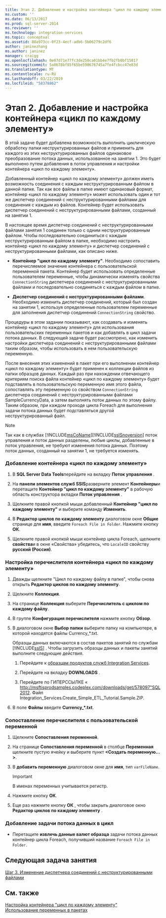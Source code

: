 ```yaml
---
title: Этап 2. Добавление и настройка контейнера "цикл по каждому элементу" | Документация Майкрософт
ms.custom: ''
ms.date: 06/13/2017
ms.prod: sql-server-2014
ms.reviewer: ''
ms.technology: integration-services
ms.topic: conceptual
ms.assetid: 88a973cc-0f23-4ecf-adb6-5b06279c2df6
author: janinezhang
ms.author: janinez
manager: craigg
ms.openlocfilehash: 0e07d71e77fc3de250ca01bb4e7fb2fb0bf15817
ms.sourcegitcommit: 5a8678bf85f65be590676745a7fe4fcbcc47e83d
ms.translationtype: MT
ms.contentlocale: ru-RU
ms.lasthandoff: 03/22/2019
ms.locfileid: "58378862"
---
```

# <a name="step-2-adding-and-configuring-the-foreach-loop-container"></a>Этап 2. Добавление и настройка контейнера «цикл по каждому элементу»
  В этой задаче будет добавлена возможность выполнить циклическую обработку папки неструктурированных файлов и применить для каждого из этих неструктурированных файлов одинаковое преобразование потока данных, использованное на занятии 1. Это будет выполнено путем добавления в поток управления и настройки контейнера «цикл по каждому элементу».  
  
 Добавленный контейнер «цикл по каждому элементу» должен иметь возможность соединения с каждым неструктурированным файлом в данной папке. Так как все файлы в папке имеют одинаковый формат, контейнер «цикл по каждому элементу» может использовать один и тот же диспетчер соединений с неструктурированными файлами для соединения с каждым из файлов. Контейнер будет использовать диспетчер соединений с неструктурированными файлами, созданный на занятии 1.  
  
 В настоящее время диспетчер соединений с неструктурированными файлами занятия 1 соединен только с одним неструктурированным файлом. Чтобы последовательно соединиться с каждым неструктурированным файлом в папке, необходимо настроить контейнер «цикл по каждому элементу» и диспетчер соединений с неструктурированными файлами, как описано ниже.  
  
-   **Контейнер "цикл по каждому элементу"**. Необходимо сопоставить перечисляемое значение контейнера с пользовательской переменной пакета. Контейнер будет использовать определенные пользователем переменные, чтобы динамически изменять свойства `ConnectionString` диспетчера соединений с неструктурированными файлами и последовательно соединяться с каждым файлом в папке.  
  
-   **Диспетчер соединений с неструктурированными файлами**. Необходимо изменить диспетчер соединений, который был создан на занятии 1, используя определенные пользователем переменные для заполнения диспетчер соединений `ConnectionString` свойство.  
  
 Процедуры в этом задании показывают, как создавать и изменять контейнер «цикл по каждому элементу» для использования пользовательских переменных пакетов и как добавлять в цикл задачи потока данных. В следующей задаче будет рассмотрено, как изменить настройки диспетчера соединений с неструктурированными файлами таким образом, чтобы использовать в нем пользовательскую переменную.  
  
 После внесения этих изменений в пакет при его выполнении контейнер «цикл по каждому элементу» будет применен к коллекции файлов из папки образцов данных. Каждый раз при нахождении отвечающего критериям поиска файла контейнер «цикл по каждому элементу» будет подставлять в пользовательскую переменную имя этого файла, сопоставлять эту переменную со свойством `ConnectionString` диспетчера соединений с неструктурированными файлами SampleCurrencyData, а затем выполнять поток данных по этому файлу. Таким образом, при каждом проходе цикла Foreach для выполнения задачи потока данных будет подставляться другой неструктурированный файл.  
  
> [!NOTE]  
>  Так как в службах [!INCLUDE[msCoName](../includes/msconame-md.md)][!INCLUDE[ssISnoversion](../includes/ssisnoversion-md.md)] поток управления и поток данных разделены, любые циклы, добавленные в поток управления, не требуют изменения потока данных. Поэтому поток данных, созданный на занятии 1, не требуется изменять.  
  
### <a name="to-add-a-foreach-loop-container"></a>Добавление контейнера «цикл по каждому элементу»  
  
1.  В **SQL Server Data Tools**перейдите на вкладку **Поток управления** .  
  
2.  На **панели элементов служб SSIS**разверните элемент **Контейнеры**и перетащите **Контейнер "цикл по каждому элементу"** в рабочую область конструктора вкладки **Поток управления** .  
  
3.  Щелкните правой кнопкой мыши добавленный **Контейнер "цикл по каждому элементу"** и выберите команду **Изменить**.  
  
4.  В **Редактор циклов по каждому элементу** диалоговом окне **Общие** странице для **имя**, введите `Foreach File in Folder`. Нажмите кнопку **ОК**.  
  
5.  Щелкните правой кнопкой мыши контейнер цикла Foreach, щелкните **свойства**и в окне «Свойства» убедитесь, что `LocaleID` свойству **русский (Россия)**.  
  
### <a name="to-configure-the-enumerator-for-the-foreach-loop-container"></a>Настройка перечислителя контейнера «цикл по каждому элементу»  
  
1.  Дважды щелкните "Цикл по каждому файлу в папке", чтобы снова открыть **Редактор циклов по каждому элементу**.  
  
2.  Щелкните **Коллекция**.  
  
3.  На странице **Коллекция** выберите **Перечислитель с циклом по каждому файлу**.  
  
4.  В группе **Конфигурация перечислителя** нажмите кнопку **Обзор**.  
  
5.  В диалоговом окне **Выбор папки** выберите папку на компьютере, в которой находятся файлы Currency_*.txt.  
  
     Образцы данных включаются в состав пакетов занятий по службам [!INCLUDE[ssIS](../includes/ssis-md.md)] . Чтобы загрузить образцы данных и пакеты занятий выполните следующие действия.  
  
    1.  Перейдите к [образцам продуктов служб Integration Services](https://go.microsoft.com/fwlink/?LinkId=275027).  
  
    2.  Перейдите на вкладку **DOWNLOADS** .  
  
    3.  Перейдите по ГИПЕРССЫЛКЕ « http://msftisprodsamples.codeplex.com/downloads/get/578097"SQL2012. Файл Integration_Services.Create_Simple_ETL_Tutorial.Sample.ZIP.  
  
6.  В поле **Файлы** введите **Currency_\*.txt**.  
  
### <a name="to-map-the-enumerator-to-a-user-defined-variable"></a>Сопоставление перечислителя с пользовательской переменной  
  
1.  Щелкните **Сопоставления переменной**.  
  
2.  На странице **Сопоставления переменной** в столбце **Переменная** щелкните пустую ячейку и выберите пункт **\<Создать переменную…>**.  
  
3.  В **добавить переменную** диалоговом окне для **имя**, тип `varFileName`.  
  
    > [!IMPORTANT]  
    >  В именах переменных учитывается регистр.  
  
4.  Нажмите кнопку **ОК**.  
  
5.  Еще раз нажмите кнопку **ОК** , чтобы закрыть диалоговое окно **Редактор циклов по каждому элементу** .  
  
### <a name="to-add-the-data-flow-task-to-the-loop"></a>Добавление задачи потока данных в цикл  
  
-   Перетащите **извлечь данные валют образца** задачи потока данных контейнер цикла Foreach, получивший название `Foreach File in Folder`.  
  
## <a name="next-lesson-task"></a>Следующая задача занятия  
 [Шаг 3. Изменение диспетчера соединений с неструктурированными файлами](lesson-2-3-modifying-the-flat-file-connection-manager.md)  
  
## <a name="see-also"></a>См. также  
 [Настройка контейнера "цикл по каждому элементу"](control-flow/foreach-loop-container.md)   
 [Использование переменных в пакетах](use-variables-in-packages.md)  
  
  
